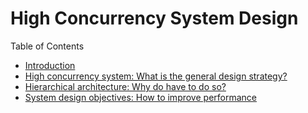 # High Concurrency System Design

Table of Contents

- [Introduction](00-introduction.md)
- [High concurrency system: What is the general design strategy?](01-fundamental.md)
- [Hierarchical architecture: Why do have to do so?](02-fundamental.md)
- [System design objectives: How to improve performance](03-fundamental.md)
